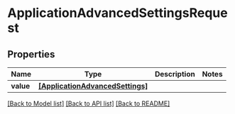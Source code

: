 # ApplicationAdvancedSettingsRequest


## Properties
Name | Type | Description | Notes
------------ | ------------- | ------------- | -------------
**value** | [**[ApplicationAdvancedSettings]**](ApplicationAdvancedSettings.md) |  | 

[[Back to Model list]](../README.md#documentation-for-models) [[Back to API list]](../README.md#documentation-for-api-endpoints) [[Back to README]](../README.md)


